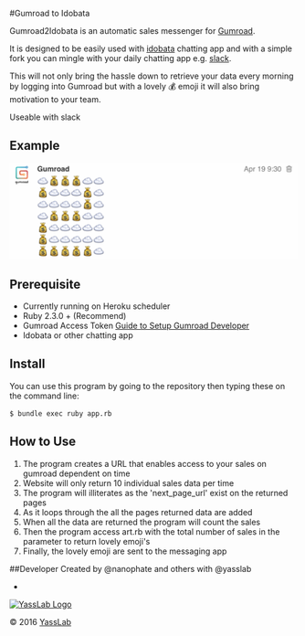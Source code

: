 #Gumroad to Idobata 

Gumroad2Idobata is an automatic sales messenger for [Gumroad](https://gumroad.com). 

It is designed to be easily used with [idobata](http://idobata.io) chatting app and with a simple fork you can mingle with your daily chatting app e.g. [slack](https://slack.com). 

This will not only bring the hassle down to retrieve your data every morning by logging into Gumroad but with a lovely :moneybag: emoji it will also bring motivation to your team. 

Useable with slack

## Example
![gumroad2idobata demo](https://github.com/yasslab/gumroad2idobata/blob/master/.github/demo.jpg)

## Prerequisite
- Currently running on Heroku scheduler 
- Ruby 2.3.0 + (Recommend)
- Gumroad Access Token [Guide to Setup Gumroad Developer](https://gumroad.com/api#api-scopes)
- Idobata or other chatting app

## Install

You can use this program by going to the repository then typing these on the command line:

```
$ bundle exec ruby app.rb
```

## How to Use
1. The program creates a URL that enables access to your sales on gumroad dependent on time
2. Website will only return 10 individual sales data per time
3. The program will illiterates as the 'next_page_url' exist on the returned pages
4. As it loops through the all the pages returned data are added
5. When all the data are returned the program will count the sales
6. Then the program access art.rb with the total number of sales in the parameter to return lovely emoji's
7. Finally, the lovely emoji are sent to the messaging app 

##Developer
Created by @nanophate and others with @yasslab

-
[![YassLab Logo](https://dl.dropboxusercontent.com/u/2819285/yasslab_logo_copy.png)](http://yasslab.jp/)

&copy; 2016 [YassLab](http://yasslab.jp/)
